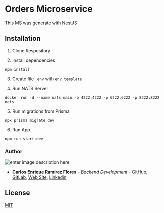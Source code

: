 # Orders Microservice

This MS was generate with NestJS

## Installation

1. Clone Respository

2. Install dependencies

```
npm install
```

3. Create file `.env` with `env.template`

4. Run NATS Server

```
docker run -d --name nats-main -p 4222:4222 -p 6222:6222 -p 8222:8222 nats
```

5. Run migrations from Prisma

```
npx prisma migrate dev
```

6. Run App

```
npm run start:dev
```

### Author

![enter image description here](https://avatars1.githubusercontent.com/u/6466769?s=170&v=4)

- **Carlos Enrique Ramírez Flores** - _Backend Development_ - [GitHub](https://github.com/linuxcarl), [GitLab](https://gitlab.com/linux-carl), [Web Site](https://www.carlosramirezflores.com), [Linkedin](https://www.linkedin.com/in/carlos-enrique-ram%C3%ADrez-flores/)

## License

[MIT](https://choosealicense.com/licenses/mit/)
